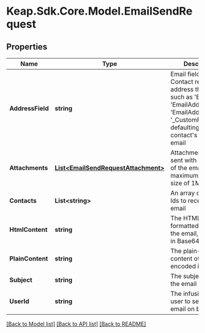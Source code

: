 # Keap.Sdk.Core.Model.EmailSendRequest

## Properties

Name | Type | Description | Notes
------------ | ------------- | ------------- | -------------
**AddressField** | **string** | Email field of each Contact record to address the email to, such as &#39;Email&#39;, &#39;EmailAddress2&#39;, &#39;EmailAddress3&#39; or &#39;_CustomFieldName&#39;, defaulting to the contact&#39;s primary email | [optional] 
**Attachments** | [**List&lt;EmailSendRequestAttachment&gt;**](EmailSendRequestAttachment.md) | Attachments to be sent with each copy of the email, maximum of 10 with size of 1MB each | [optional] 
**Contacts** | **List&lt;string&gt;** | An array of Contact Ids to receive the email | 
**HtmlContent** | **string** | The HTML-formatted content of the email, encoded in Base64 | [optional] 
**PlainContent** | **string** | The plain-text content of the email, encoded in Base64 | [optional] 
**Subject** | **string** | The subject line of the email | 
**UserId** | **string** | The infusionsoft user to send the email on behalf of | 

[[Back to Model list]](../README.md#documentation-for-models) [[Back to API list]](../README.md#documentation-for-api-endpoints) [[Back to README]](../README.md)

